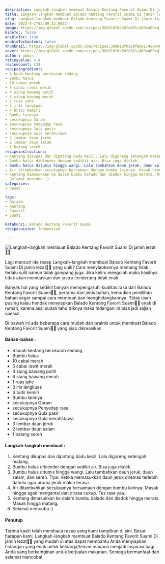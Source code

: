 ```yaml
---
description: Langkah-langkah membuat Balado Kentang Favorit Suami Di jamin lezat"
title: Langkah-langkah membuat Balado Kentang Favorit Suami Di jamin lezat
slug: Langkah-langkah-membuat-Balado-Kentang-Favorit-Suami-Di-jamin-lezat
date: 2022-4-2T03:09:12.063Z
image: https://img-global.cpcdn.com/recipes/38b810f0a38fe681/400x400cq70/photo.jpg
hideToc: false
enableToc: true
enableTocContent: false
thumbnail: https://img-global.cpcdn.com/recipes/38b810f0a38fe681/400x400cq70/photo.jpg
cover: https://img-global.cpcdn.com/recipes/38b810f0a38fe681/400x400cq70/photo.jpg
author: admin
ratingvalue: 4.8
reviewcount: 124
recipeingredient:
- 6 buah kentang berukuran sedang
- Bumbu halus
- 10 cabai merah
- 5 cabai rawit merah
- 4 siung bawang putih
- 6 siung bawang merah
- 1 ruas jahe
- 3 iris lengkuas
- 4 butir kemiri
- Bumbu lainnya
- secukupnya Garam
- secukupnya Penyedap rasa
- secukupnya Gula pasir
- secukupnya Gula merah/Jawa
- 3 lembar daun jeruk
- 2 lembar daun salam
- 1 batang sereh
recipeinstructions:
- Kentang dikupas dan dipotong dadu kecil. Lalu digoreng setengah matang.
- Bumbu halus diblender dengan sedikit air. Bisa juga diulek.
- Bumbu halus ditumis hingga wangi. Lalu tambahkan daun jeruk, daun salam, dan sereh. Tips: Ketika memasukkan daun jeruk diremas terlebih dahulu agar aroma jeruk makin terasa.
- Air ditambahkan secukupnya bersamaan dengan bumbu lainnya. Masak hingga agak mengental dan dirasa cukup. Tes rasa yaa..
- Kentang dimasukkan ke dalam bumbu balado dan diaduk hingga merata. Masak hingga matang.
- Selamat mencoba :)
categories:
- Resep

tags:
- Balado
- Kentang
- Favorit
- Suami

katakunci: Balado Kentang Favorit Suami
recipecuisine: Indonesian

---
```


![Langkah-langkah membuat Balado Kentang Favorit Suami Di jamin lezat👩‍🍳](https://img-global.cpcdn.com/recipes/38b810f0a38fe681/400x400cq70/photo.jpg)

Lagi mencari ide resep Langkah-langkah membuat Balado Kentang Favorit Suami Di jamin lezat👩‍🍳 yang unik? Cara menyiapkannya memang tidak terlalu sulit namun tidak gampang juga. Jika keliru mengolah maka hasilnya tidak akan memuaskan dan justru cenderung tidak enak.

Banyak hal yang sedikit banyak mempengaruhi kualitas rasa dari Balado Kentang Favorit Suami👩‍🍳, pertama dari jenis bahan, kemudian pemilihan bahan segar sampai cara membuat dan menghidangkannya. Tidak usah pusing kalau hendak menyiapkan Balado Kentang Favorit Suami👩‍🍳 enak di rumah, karena asal sudah tahu triknya maka hidangan ini bisa jadi sajian spesial.

Di bawah ini ada beberapa cara mudah dan praktis untuk membuat Balado Kentang Favorit Suami👩‍🍳 yang siap dikreasikan.

<!--inarticleads1-->

#### Bahan-bahan :

- 6 buah kentang berukuran sedang
- Bumbu halus
- 10 cabai merah
- 5 cabai rawit merah
- 4 siung bawang putih
- 6 siung bawang merah
- 1 ruas jahe
- 3 iris lengkuas
- 4 butir kemiri
- Bumbu lainnya
- secukupnya Garam
- secukupnya Penyedap rasa
- secukupnya Gula pasir
- secukupnya Gula merah/Jawa
- 3 lembar daun jeruk
- 2 lembar daun salam
- 1 batang sereh

<!--inarticleads2-->

#### Langkah-langkah membuat :

1. Kentang dikupas dan dipotong dadu kecil. Lalu digoreng setengah matang.
1. Bumbu halus diblender dengan sedikit air. Bisa juga diulek.
1. Bumbu halus ditumis hingga wangi. Lalu tambahkan daun jeruk, daun salam, dan sereh. Tips: Ketika memasukkan daun jeruk diremas terlebih dahulu agar aroma jeruk makin terasa.
1. Air ditambahkan secukupnya bersamaan dengan bumbu lainnya. Masak hingga agak mengental dan dirasa cukup. Tes rasa yaa..
1. Kentang dimasukkan ke dalam bumbu balado dan diaduk hingga merata. Masak hingga matang.
1. Selamat mencoba :)

#### Penutup

Terima kasih telah membaca resep yang kami tampilkan di sini. Besar harapan kami, Langkah-langkah membuat Balado Kentang Favorit Suami Di jamin lezat👩‍🍳 yang mudah di atas dapat membantu Anda menyiapkan hidangan yang enak untuk keluarga/teman maupun menjadi inspirasi bagi Anda yang berkeinginan untuk berjualan makanan. Semoga bermanfaat dan selamat mencoba!